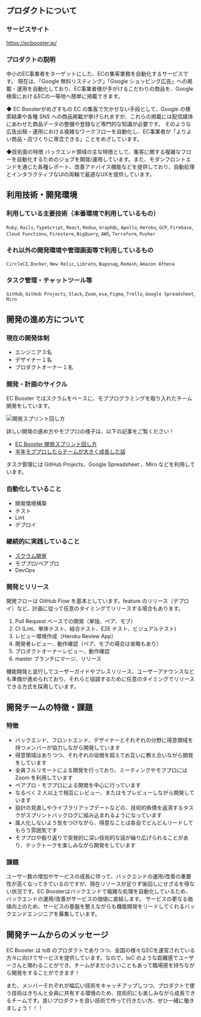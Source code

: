 ## プロダクトについて

### サービスサイト

https://ecbooster.jp/

### プロダクトの説明

中小のEC事業者をターゲットにした、ECの集客業務を自動化するサービスです。
現在は、「Google 無料リスティング」「Google ショッピング広告」への掲載・運用を自動化しており、EC事業者様が手がけるこだわりの商品を、Google検索におけるECの一等地へ簡単に掲載できます。

◆ EC Boosterがめざすもの
EC の集客で欠かせない手段として、Google の検索結果や各種 SNS への商品掲載が挙げられますが、これらの掲載には配信媒体にあわせた商品データの整備や登録など専門的な知識が必要です。
そのような広告出稿・運用における複雑なワークフローを自動化し、EC事業者が「よりよい商品・店づくりに専念できる」ことをめざしています。

◆技術面の特徴
バックエンド領域の主な特徴として、集客に関する複雑なフローを自動化するためのジョブを開発/運用しています。また、モダンフロントエンドを通じた各種レポート、改善アドバイス機能などを提供しており、自動処理とインタラクティブなUIの両輪で最適なUXを提供しています。

## 利用技術・開発環境

### 利用している主要技術（本番環境で利用しているもの）

`Ruby`, `Rails`, `TypeScript`, `React`, `Redux`, `GraphQL`, `Apollo`, `Heroku`, `GCP`,  `Firebase`,  `Cloud Functions`, `Firestore`, `BigQuery`, `AWS`, `Terraform`, `Pusher`

### それ以外の開発環境や管理画面等で利用しているもの

`CircleCI`, `Docker`, `New Relic`, `Librato`, `Bugsnag`, `Redash`, `Amazon Athena`

### タスク管理・チャットツール等

`GitHub`, `GitHub Projects`, `Slack`, `Zoom`, `esa`, `Figma`, `Trello`, `Google Spreadsheet`, `Miro`

## 開発の進め方について

### 現在の開発体制

- エンジニア３名
- デザイナー１名
- プロダクトオーナー１名

### 開発・計画のサイクル

EC Booster ではスクラムをベースに、モブプログラミングを取り入れたチーム開発をしています。

![開発スプリント回し方](https://user-images.githubusercontent.com/12433221/114650303-fcbfb780-9d1c-11eb-9720-eadb3fb83c75.png)

詳しい開発の進め方やモブプロの様子は、以下の記事をご覧ください！

- [EC Booster 開発スプリント回し方](https://docs.google.com/presentation/d/e/2PACX-1vTQY639rUAwDDtLfj_c9WbU1E0IlDSFzAbrP-XFCmbg8V_sNKPX_pCvKpiy50CQpS02nXvZnQHBb6JT/pub?start=false&loop=false&delayms=3000)
- [半年モブプロしたらチームが大きく成長した話](https://developer.feedforce.jp/entry/2020/12/11/172338)

タスク管理には GitHub Projects、Google Spreadsheet 、Miro などを利用しています。


### 自動化していること

- 開発環境構築
- テスト
- Lint
- デプロイ

### 継続的に実践していること

- [スクラム開発](https://docs.google.com/presentation/d/e/2PACX-1vTQY639rUAwDDtLfj_c9WbU1E0IlDSFzAbrP-XFCmbg8V_sNKPX_pCvKpiy50CQpS02nXvZnQHBb6JT/pub?start=false&loop=false&delayms=3000&slide=id.gcefcb55f74_0_16)
- モブプロ/ペアプロ
- DevOps

### 開発とリリース

開発フローは GitHub Flow を基本としています。feature のリリース（デプロイ）など、計画に従って任意のタイミングでリリースする場合もあります。

1. Pull Request ベースでの開発（単独、ペア、モブ）
1. CI (Lint、単体テスト、結合テスト、E2E テスト、ビジュアルテスト)
1. レビュー環境作成（Heroku Review App）
1. 開発者レビュー、動作確認（ペア、モブの場合は省略もあり）
1. プロダクトオーナーレビュー、動作確認
1. master ブランチにマージ、リリース

機能開発と並行してユーザーガイドやプレスリリース、ユーザーアナウンスなども準備が進められており、それらと協調するために任意のタイミングでリリースできる方式を採用しています。

## 開発チームの特徴・課題

### 特徴

- バックエンド、フロントエンド、デザイナーとそれぞれの分野に得意領域を持つメンバーが協力しながら開発しています
- 得意領域はありつつ、それぞれの垣根を超えてお互いに教え合いながら開発をしています
- 全員フルリモートによる開発を行っており、ミーティングやモブプロには Zoom を利用しています
- ペアプロ・モブプロによる開発を中心に行っています
- なるべく 2 人以上で相互にレビュー、またはモブレビューしながら開発しています
- 設計の見直しやライブラリアップデートなどの、技術的負債を返済するタスクがスプリントバックログに組み込まれるようになっています
- 属人化しないよう気をつけながら、得意なことは各自でどんどんリードしてもらう雰囲気です
- モブプロや振り返りで突発的に深い技術的な話が繰り広げられることがあり、テックトークを楽しみながら開発をしています

### 課題

ユーザー数の増加やサービスの成長に伴って、バックエンドの運用/改善の重要性が高くなってきているのですが、現在リソースが足りず後回しにせざるを得ない状況です。EC Boosterはバックエンドで複雑な処理を自動化しているため、バックエンドの運用/改善がサービスの価値に直結します。
サービスの更なる価値向上のため、サービスの基盤を整えながらも機能開発をリードしてくれるバックエンドエンジニアを募集しています。

## 開発チームからのメッセージ

EC Booster は toB のプロダクトでありつつ、全国の様々なECを運営されている方々に向けてサービスを提供しています。なので、toC のような距離感でユーザーさんと関わることができ、チームがまだ小さいこともあって臨場感を持ちながら開発をすることができます！

また、メンバーそれぞれが幅広い技術をキャッチアップしつつ、プロダクトで使う技術はきちんと全員に共有する環境のため、技術的にも楽しみながら成長できるチームです。良いプロダクトを良い技術で作って行きたい方、ぜひ一緒に働きましょう！！！
